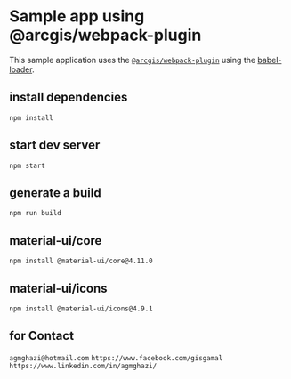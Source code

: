 # Sample app using @arcgis/webpack-plugin

This sample application uses the [`@arcgis/webpack-plugin`](https://github.com/esri/arcgis-webpack-plugin) using the [babel-loader](https://github.com/babel/babel-loader).

## install dependencies
```
npm install
```

## start dev server
```
npm start
```


## generate a build 
```
npm run build
```


## material-ui/core 
```
npm install @material-ui/core@4.11.0
```

## material-ui/icons 
```
npm install @material-ui/icons@4.9.1
```

## for Contact

``
agmghazi@hotmail.com
``
``
https://www.facebook.com/gisgamal
``
``
https://www.linkedin.com/in/agmghazi/
``
